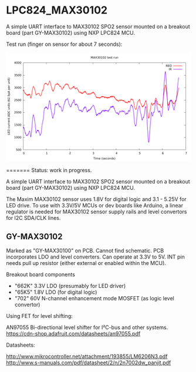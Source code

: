 # LPC824_MAX30102

A simple UART interface to MAX30102 SPO2 sensor mounted on a breakout board (part GY-MAX30102) using NXP LPC824 MCU.

Test run (finger on sensor for about 7 seconds):

![test run chart](./doc/run1.png)

=======
Status: work in progress.

A simple UART interface to MAX30102 SPO2 sensor mounted on a breakout board (part GY-MAX30102) using NXP LPC824 MCU. 

The Maxim MAX30102 sensor uses 1.8V for digital logic and 3.1 - 5.25V for LED drive. To use with 3.3V/5V MCUs or dev boards like Arduino, a linear regulator is needed for MAX30102 sensor supply rails and level convertors for I2C SDA/CLK lines.

## GY-MAX30102

Marked as "GY-MAX30100" on PCB. Cannot find schematic. PCB incorporates LDO and level converters. Can operate at 3.3V to 5V.
INT pin needs pull up resistor (either external or enabled within the MCU).

Breakout board components

* "662K" 3.3V LDO (presumably for LED driver)
* "65K5" 1.8V LDO  (for digital logic)
* "702" 60V N-channel enhancement mode MOSFET (as logic level convertor)

Using FET for level shifting:

AN97055 Bi-directional level shifter for I²C-bus and other systems.
https://cdn-shop.adafruit.com/datasheets/an97055.pdf

Datasheets:

http://www.mikrocontroller.net/attachment/193855/LM6206N3.pdf
http://www.s-manuals.com/pdf/datasheet/2/n/2n7002dw_panjit.pdf
